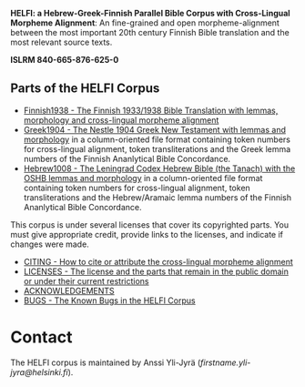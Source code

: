 **HELFI: a Hebrew-Greek-Finnish Parallel Bible Corpus with Cross-Lingual Morpheme Alignment**:  An fine-grained and open morpheme-alignment between the most important 20th century Finnish Bible translation and the most relevant source texts.

**ISLRM 840-665-876-625-0**

## Parts of the HELFI Corpus

* [Finnish1938 - The Finnish 1933/1938 Bible Translation with lemmas, morphology and cross-lingual morpheme alignment](https://github.com/amikael/HELFI/tree/master/Finnish1938)
* [Greek1904 - The Nestle 1904 Greek New Testament with lemmas and morphology](https://github.com/amikael/HELFI/tree/master/Greek1904) in a column-oriented file format containing token numbers for cross-lingual alignment, token transliterations and the Greek lemma numbers of the Finnish Ananlytical Bible Concordance.
* [Hebrew1008 - The Leningrad Codex Hebrew Bible (the Tanach) with the OSHB lemmas and morphology](https://github.com/amikael/HELFI/tree/master/Hebrew1008) in a column-oriented file format containing token numbers for cross-lingual alignment, token transliterations and the Hebrew/Aramaic lemma numbers of the Finnish Ananlytical Bible Concordance.

This corpus is under several licenses that cover its copyrighted parts.  You must give appropriate credit, provide links to the licenses, and indicate if changes were made.  

* [CITING - How to cite or attribute the cross-lingual morpheme alignment](https://github.com/amikael/HELFI/blob/master/CITING.md)
* [LICENSES - The license and the parts that remain in the public domain or under their current restrictions](https://github.com/amikael/HELFI/blob/master/LICENSES.md)
* [ACKNOWLEDGEMENTS](https://github.com/amikael/HELFI/blob/master/ACKNOWLEDGEMENTS.md)
* [BUGS - The Known Bugs in the HELFI Corpus](https://github.com/amikael/HELFI/blob/master/BUGS.md)

# Contact

The HELFI corpus is maintained by Anssi Yli-Jyrä (_firstname.yli-jyra@helsinki.fi_).
